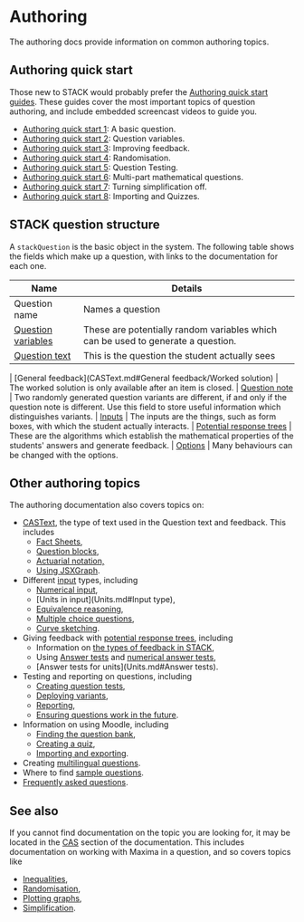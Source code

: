 # Authoring

The authoring docs provide information on common authoring topics.

## Authoring quick start

Those new to STACK would probably prefer the [Authoring quick start guides](Authoring_quick_start.md). These guides cover the most important topics of question authoring, and include embedded screencast videos to guide you.

* [Authoring quick start 1](Authoring_quick_start.md): A basic question.
* [Authoring quick start 2](Authoring_quick_start_2.md): Question variables.
* [Authoring quick start 3](Authoring_quick_start_3.md): Improving feedback.
* [Authoring quick start 4](Authoring_quick_start_4.md): Randomisation.
* [Authoring quick start 5](Authoring_quick_start_5.md): Question Testing.
* [Authoring quick start 6](Authoring_quick_start_6.md): Multi-part mathematical questions.
* [Authoring quick start 7](Authoring_quick_start_7.md): Turning simplification off.
* [Authoring quick start 8](Authoring_quick_start_8.md): Importing and Quizzes.

## STACK question structure  ##

A  `stackQuestion` is the basic object in the system. The following table shows the fields which make up a question, with links to the documentation for each one.

| Name                                                       | Details
| ---------------------------------------------------------- | ----------------------------------------------------------------------------------------------------------------------------------------------------------------------------------
| Question name              | Names a question
| [Question variables](Variables.md#Question_variables)        | These are potentially random variables which can be used to generate a question.
| [Question text](CASText.md#question_text)                  | This is the question the student actually sees

| [General feedback](CASText.md#General feedback/Worked solution)            | The worked solution is only available after an item is closed.
| [Question note](Question_note.md)                          | Two randomly generated question variants are different, if and only if the question note is different.  Use this field to store useful information which distinguishes variants.
| [Inputs](Inputs.md)                                        | The inputs are the things, such as form boxes, with which the student actually interacts.
| [Potential response trees](Potential_response_trees.md)    | These are the algorithms which establish the mathematical properties of the students' answers and generate feedback.
| [Options](Options.md)                                      | Many behaviours can be changed with the options.

## Other authoring topics

The authoring documentation also covers topics on:

* [CASText](CASText.md), the type of text used in the Question text and feedback. This includes
  * [Fact Sheets](Fact_sheets.md),
  * [Question blocks](Question_blocks.md),
  * [Actuarial notation,](Actuarial.md)
  * [Using JSXGraph](JSXGraph.md).
* Different [input](Input.md) types, including
  * [Numerical input](Numerical_input),
  * [Units in input](Units.md#Input type),
  * [Equivalence reasoning](Equivalence_reasoning.md),
  * [Multiple choice questions](Multiple_choice_questions),
  * [Curve sketching](Curve_sketching).
* Giving feedback with [potential response trees](Potential_response_trees.md), including
  * Information on [the types of feedback in STACK](Feedback.md),
  * Using [Answer tests](Answer_test.md) and [numerical answer tests](Answer_tests_numerical.md),
  * [Answer tests for units](Units.md#Answer tests).
* Testing and reporting on questions, including
  * [Creating question tests](Testing.md),
  * [Deploying variants](Deploying.md),
  * [Reporting](Reporting.md),
  * [Ensuring questions work in the future](Future_proof.md).
* Information on using Moodle, including
  * [Finding the question bank](Question_bank.md),
  * [Creating a quiz](Authoring_quick_start_8.md),
  * [Importing and exporting](ImportExport.md).
* Creating [multilingual questions](Languages.md).
* Where to find [sample questions](/Sample_questions.md).
* [Frequently asked questions](Author_FAQ.md).

## See also

If you cannot find documentation on the topic you are looking for, it may be located in the [CAS](/../CAS/index.md) section of the documentation. This includes documentation on working with Maxima in a question, and so covers topics like

* [Inequalities](/CAS/Inequalities.md),
* [Randomisation](/CAS/Random.md),
* [Plotting graphs](/CAS/Plots.md),
* [Simplification](/CAS/Simplification.md).
